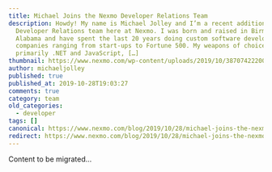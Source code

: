```yaml
---
title: Michael Joins the Nexmo Developer Relations Team
description: Howdy! My name is Michael Jolley and I’m a recent addition to the
  Developer Relations team here at Nexmo. I was born and raised in Birmingham,
  Alabama and have spent the last 20 years doing custom software development for
  companies ranging from start-ups to Fortune 500. My weapons of choice are
  primarily .NET and JavaScript, […]
thumbnail: https://www.nexmo.com/wp-content/uploads/2019/10/38707422200_c168c637b3_k.jpg
author: michaeljolley
published: true
published_at: 2019-10-28T19:03:27
comments: true
category: team
old_categories:
  - developer
tags: []
canonical: https://www.nexmo.com/blog/2019/10/28/michael-joins-the-nexmo-developer-relations-team-dr
redirect: https://www.nexmo.com/blog/2019/10/28/michael-joins-the-nexmo-developer-relations-team-dr
---
```

Content to be migrated...